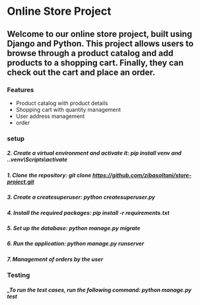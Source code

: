 # Online Store Project

**Welcome to our online store project, built using Django and Python. This project allows users to browse through a product catalog and add products to a shopping cart. Finally, they can check out the cart and place an order.**
------------------
### Features
+  Product catalog with product details
+  Shopping cart with quantity management
+  User address management
+  order 
    
### setup 
   #####   2.  Create a virtual environment and activate it: pip install venv  and  .\.venv\Scripts\activate
   #####   1. Clone the repository: git clone https://github.com/zibasoltani/store-project.git 
   #####   3.  Create a createsuperuser: python createsuperuser.py  
   #####   4.  Install the required packages: pip install -r requirements.txt
   #####   5.  Set up the database: python manage.py migrate
   #####   6.  Run the application: python manage.py runserver
   #####   7.  Management of orders by the user

### Testing
   ##### _To run the test cases, run the following command: python manage.py test
 
 
 



